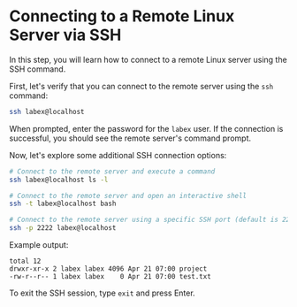 # Connecting to a Remote Linux Server via SSH

In this step, you will learn how to connect to a remote Linux server using the SSH command.

First, let's verify that you can connect to the remote server using the `ssh` command:

```bash
ssh labex@localhost
```

When prompted, enter the password for the `labex` user. If the connection is successful, you should see the remote server's command prompt.

Now, let's explore some additional SSH connection options:

```bash
# Connect to the remote server and execute a command
ssh labex@localhost ls -l

# Connect to the remote server and open an interactive shell
ssh -t labex@localhost bash

# Connect to the remote server using a specific SSH port (default is 22)
ssh -p 2222 labex@localhost
```

Example output:

```
total 12
drwxr-xr-x 2 labex labex 4096 Apr 21 07:00 project
-rw-r--r-- 1 labex labex    0 Apr 21 07:00 test.txt
```

To exit the SSH session, type `exit` and press Enter.
